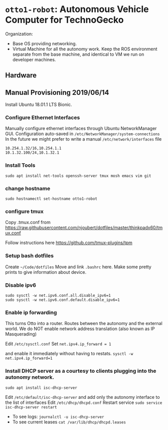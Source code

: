 # `otto1-robot`: Autonomous Vehicle Computer for TechnoGecko


Organization:
* Base OS providing networking.
* Virtual Machine for all the autonomy work. Keep the ROS environment separate from the base machine, and identical to VM we run on developer machines. 

## Hardware





## Manual Provisioning 2019/06/14

Install Ubuntu 18.01.1 LTS Bionic.

### Configure Ethernet Interfaces

Manually configure ethernet interfaces through Ubuntu NetworkManager GUI.
Configuration auto-saved in `/etc/NetworkManager/system-connections`
In the future we might prefer to write a manual `/etc/network/interfaces` file
```
10.254.1.32/16,10.254.1.1
10.1.32.100/24,10.1.32.1
```
### Install Tools

`sudo apt install net-tools openssh-server tmux mosh emacs vim git`

### change hostname

`sudo hostnamectl set-hostname otto1-robot`

### configure tmux

Copy .tmux.conf from https://raw.githubusercontent.com/njoubert/dotfiles/master/thinkpadx60/tmux.conf

Follow instructions here https://github.com/tmux-plugins/tpm

### Setup bash dotfiles 

Create `~/Code/dotfiles`
Move and link `.bashrc` here. 
Make some pretty prints to give information about device.

### Disable ipv6

```
sudo sysctl -w net.ipv6.conf.all.disable_ipv6=1
sudo sysctl -w net.ipv6.conf.default.disable_ipv6=1
```

### Enable ip forwarding

This turns Otto into a router. Routes between the autonomy and the external world. We do NOT enable network address translation (also known as IP Masquerading)

Edit `/etc/sysctl.conf`
Set `net.ipv4.ip_forward = 1`

and enable it immediately without having to restats.
`sysctl -w net.ipv4.ip_forward=1`

### Install DHCP server as a courtesy to clients plugging into the autonomy network.

`sudo apt install isc-dhcp-server`

Edit `/etc/default/isc-dhcp-server` and add only the autonomy interface to the list of interfaces
Edit `/etc/dhcp/dhcpd.conf`
Restart service `sudo service isc-dhcp-server restart`

* To see logs: `journalctl -u isc-dhcp-server`
* To see current leases `cat /var/lib/dhcp/dhcpd.leases`

